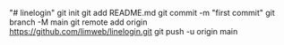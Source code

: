 "# linelogin"  git init git add README.md git commit -m "first commit" git branch -M main git remote add origin https://github.com/limweb/linelogin.git git push -u origin main
